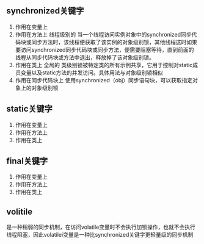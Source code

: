 ## synchronized关键字
1. 作用在变量上
2. 作用在方法上
线程级别的
当一个线程访问实例对象中的synchronized同步代码块或同步方法时，该线程便获取了该实例的对象级别锁，其他线程这时如果要访问synchronized同步代码块或同步方法，便需要阻塞等待，直到前面的线程从同步代码块或方法中退出，释放掉了该对象级别锁。
3. 作用在类上
全局的
类级别锁被特定类的所有示例共享，它用于控制对static成员变量以及static方法的并发访问。具体用法与对象级别锁相似
4. 作用在同步代码块上
使用synchronized（obj）同步语句块，可以获取指定对象上的对象级别锁

## static关键字
1. 作用在变量上
2. 作用在方法上
3. 作用在类上

## final关键字
1. 作用在变量上
2. 作用在方法上
3. 作用在类上

## volitile
是一种稍弱的同步机制，在访问volatile变量时不会执行加锁操作，也就不会执行线程阻塞，因此volatilei变量是一种比synchronized关键字更轻量级的同步机制
